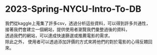 # 2023-Spring-NYCU-Intro-To-DB
我們從kaggle上蒐集了許多csv，透過分析這些資料，可以得到許多共通性，  
接著我們會建立一個網站，提供使用者瀏覽我們彙整過後的資料，  
透過我們的網站，可以達成快速篩選或推薦電影的需求。  
除此之外， 使用者可以透過添加評價的方式來將他們的對於電影的心得反饋回來。  


